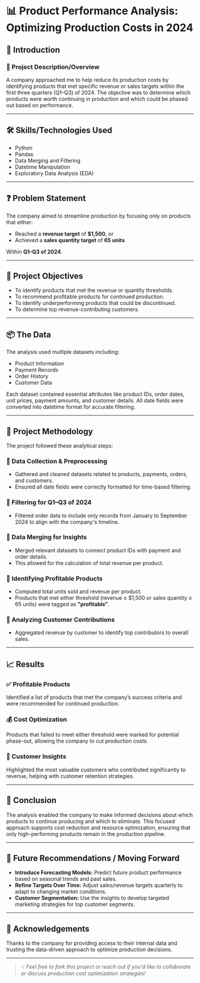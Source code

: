 # 📊 Product Performance Analysis: Optimizing Production Costs in 2024

## 📝 Introduction

### 📌 Project Description/Overview  
A company approached me to help reduce its production costs by identifying products that met specific revenue or sales targets within the first three quarters (Q1–Q3) of 2024. The objective was to determine which products were worth continuing in production and which could be phased out based on performance.

---

## 🛠️ Skills/Technologies Used

- Python  
- Pandas  
- Data Merging and Filtering  
- Datetime Manipulation  
- Exploratory Data Analysis (EDA)  

---

## ❓ Problem Statement

The company aimed to streamline production by focusing only on products that either:

- Reached a **revenue target** of **$1,500**, or  
- Achieved a **sales quantity target** of **65 units**  

Within **Q1–Q3 of 2024**.

---

## 🎯 Project Objectives

- To identify products that met the revenue or quantity thresholds.  
- To recommend profitable products for continued production.  
- To identify underperforming products that could be discontinued.  
- To determine top revenue-contributing customers.  

---

## 📦 The Data

The analysis used multiple datasets including:

- Product Information  
- Payment Records  
- Order History  
- Customer Data  

Each dataset contained essential attributes like product IDs, order dates, unit prices, payment amounts, and customer details. All date fields were converted into datetime format for accurate filtering.

---

## 🧠 Project Methodology

The project followed these analytical steps:

### 🔹 Data Collection & Preprocessing  
- Gathered and cleaned datasets related to products, payments, orders, and customers.  
- Ensured all date fields were correctly formatted for time-based filtering.  

### 🔹 Filtering for Q1–Q3 of 2024  
- Filtered order data to include only records from January to September 2024 to align with the company's timeline.  

### 🔹 Data Merging for Insights  
- Merged relevant datasets to connect product IDs with payment and order details.  
- This allowed for the calculation of total revenue per product.  

### 🔹 Identifying Profitable Products  
- Computed total units sold and revenue per product.  
- Products that met either threshold (revenue ≥ $1,500 or sales quantity ≥ 65 units) were tagged as **"profitable"**.  

### 🔹 Analyzing Customer Contributions  
- Aggregated revenue by customer to identify top contributors to overall sales.  

---

## 📈 Results

### ✅ Profitable Products  
Identified a list of products that met the company’s success criteria and were recommended for continued production.

### 💰 Cost Optimization  
Products that failed to meet either threshold were marked for potential phase-out, allowing the company to cut production costs.

### 👥 Customer Insights  
Highlighted the most valuable customers who contributed significantly to revenue, helping with customer retention strategies.

---

## 🏁 Conclusion

The analysis enabled the company to make informed decisions about which products to continue producing and which to eliminate. This focused approach supports cost reduction and resource optimization, ensuring that only high-performing products remain in the production pipeline.

---

## 🔮 Future Recommendations / Moving Forward

- **Introduce Forecasting Models:** Predict future product performance based on seasonal trends and past sales.  
- **Refine Targets Over Time:** Adjust sales/revenue targets quarterly to adapt to changing market conditions.  
- **Customer Segmentation:** Use the insights to develop targeted marketing strategies for top customer segments.

---

## 🙏 Acknowledgements

Thanks to the company for providing access to their internal data and trusting the data-driven approach to optimize production decisions.

---

> 💡 *Feel free to fork this project or reach out if you'd like to collaborate or discuss production cost optimization strategies!*
